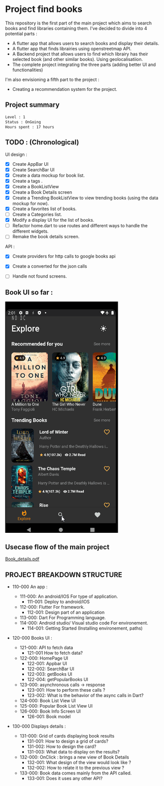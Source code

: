 # Project find books
This repository is the first part of the main project which aims to search books and find libraries containing them. I've decided to divide into 4 potential parts : 
- A flutter app that allows users to search books and display their details. 
- A flutter app that finds librairies using openstreetmap API.
- A Backend project that allows users to find which librairy has their selected book (and other similar books). Using geolocalisatiion.
- The complete project integrating the three parts (adding better UI and functionalities)

I'm also envisioning a fifth part to the project :
- Creating a recommendation system for the project.


## Project summary

``` 
Level : 1
Status : OnGoing
Hours spent : 17 hours 
```
## TODO : (Chronological)

UI design : 

- [x] Create AppBar UI
- [x] Create SearchBar UI
- [x] Create a data mockup for book list.
- [x] Create a tags .
- [x] Create a BookListView
- [x] Create a Book Details screen
- [x] Create a Trending BookListView to view trending books (using the data mockup for now).
- [x] Create a favorites list of books.
- [ ] Create a Categories list.
- [x] Modify a display UI for the list of books.
- [ ] Refactor home.dart to use routes and different ways to handle the different widgets. 
- [ ] Remake the book details screen.

API : 
- [x] Create providers for http calls to google books api 
- [x] Create a converted for the json calls
- [ ] Handle not found screens.


## Book UI so far :

![Search Favorite Demo #1](./assets/redmo3.gif) 


## Usecase flow of the main project

[Book_details.pdf](./assets/Book_details.pdf)




## PROJECT BREAKDOWN STRUCTURE

- 110-000 An app : 
	- 111-000: An android/IOS For type of application.
		- 111-001: Deploy to android/IOS
	- 112-000: Flutter For framework.
		- 112-001: Design part of an application
	- 113-000: Dart For Programming language.
	- 114-000: Android studio/ Visual studio code For environement.
		- 114-001: Getting Started (Installing environement, paths)

- 120-000 Books UI :  
	- 121-000: API to fetch data
		- 121-001 How to fetch data?
	- 122-000: HomePage UI
		- 122-001: Appbar UI
		- 122-002: SearchBar UI
		- 122-003: getBooks UI
		- 122-004: getPopularBooks UI
	- 123-000: asynchronous calls -> response
		- 123-001: How to perform these calls ?
		- 123-002: What is the behavior of the async calls in Dart?
	- 124-000: Book List View UI
	- 125-000: Popular Book List View UI
	- 126-000: Book Info Screen UI
		- 126-001: Book model

- 130-000 Displays details : 
	- 131-000: Grid of cards displaying book results
		- 131-001: How to design a grid of cards?
		- 131-002: How to design the card? 
		- 131-003: What data to display on the results?
	- 132-000: OnClick : brings a new view of Book Details
		- 132-001: What design of the view would look like ?
		- 132-002: How to relate it to the previous view ?
	- 133-000: Book data comes mainly from the API called.
		- 133-001: Does it uses any other API?


